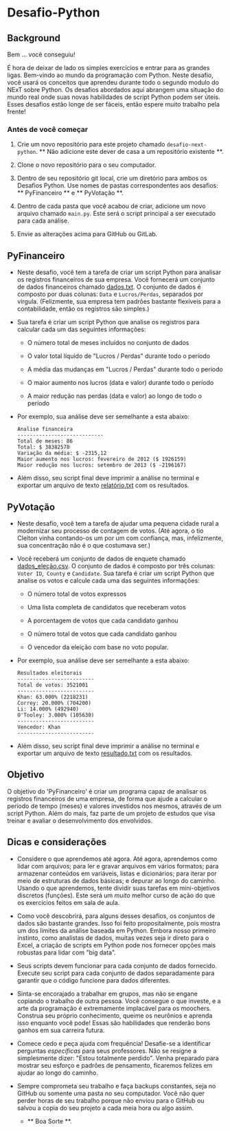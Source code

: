 # Desafio-Python

## Background

Bem ... você conseguiu!

É hora de deixar de lado os simples exercícios e entrar para as grandes ligas. Bem-vindo ao mundo da programação com Python. Neste desafio, você usará os conceitos que aprendeu durante todo o segundo modulo do NExT sobre Python. Os desafios abordados aqui abrangem uma situação do mundo real onde suas novas habilidades de script Python podem ser úteis. Esses desafios estão longe de ser fáceis, então espere muito trabalho pela frente!

### Antes de você começar

1. Crie um novo repositório para este projeto chamado `desafio-next-python`. ** Não adicione este dever de casa a um repositório existente **.

2. Clone o novo repositório para o seu computador.

3. Dentro de seu repositório git local, crie um diretório para ambos os Desafios Python. Use nomes de pastas correspondentes aos desafios: ** PyFinanceiro ** e ** PyVotação **.

4. Dentro de cada pasta que você acabou de criar, adicione um novo arquivo chamado `main.py`. Este será o script principal a ser executado para cada análise.

5. Envie as alterações acima para GitHub ou GitLab.

## PyFinanceiro

* Neste desafio, você tem a tarefa de criar um script Python para analisar os registros financeiros de sua empresa. Você fornecerá um conjunto de dados financeiros chamado [dados.txt](PyFinanceiro/Recursos/dados_financeiro.txt). O conjunto de dados é composto por duas colunas: `Data` e `Lucros/Perdas`, separados por virgula. (Felizmente, sua empresa tem padrões bastante flexíveis para a contabilidade, então os registros são simples.)

* Sua tarefa é criar um script Python que analise os registros para calcular cada um das seguintes informações:

  * O número total de meses incluídos no conjunto de dados

  * O valor total líquido de "Lucros / Perdas" durante todo o período

  * A média das mudanças em "Lucros / Perdas" durante todo o período

  * O maior aumento nos lucros (data e valor) durante todo o período

  * A maior redução nas perdas (data e valor) ao longo de todo o período

* Por exemplo, sua análise deve ser semelhante a esta abaixo:

  ```text
  Analise financeira
  ----------------------------
  Total de meses: 86
  Total: $ 38382578
  Variação da média: $ -2315,12
  Maior aumento nos lucros: fevereiro de 2012 ($ 1926159)
  Maior redução nos lucros: setembro de 2013 ($ -2196167)
  ```

* Além disso, seu script final deve imprimir a análise no terminal e exportar um arquivo de texto [relatório.txt](PyFinanceiro/relatório.txt) com os resultados.

## PyVotação

* Neste desafio, você tem a tarefa de ajudar uma pequena cidade rural a modernizar seu processo de contagem de votos. (Até agora, o tio Cleiton vinha contando-os um por um com confiança, mas, infelizmente, sua concentração não é o que costumava ser.)

* Você receberá um conjunto de dados de enquete chamado [dados_eleção.csv](PyVotacao/Recursos/dados_elecao.txt). O conjunto de dados é composto por três colunas: `Voter ID`,` County` e `Candidate`. Sua tarefa é criar um script Python que analise os votos e calcule cada uma das seguintes informações:

  * O número total de votos expressos

  * Uma lista completa de candidatos que receberam votos

  * A porcentagem de votos que cada candidato ganhou

  * O número total de votos que cada candidato ganhou

  * O vencedor da eleição com base no voto popular.

* Por exemplo, sua análise deve ser semelhante a esta abaixo:

  ```text
  Resultados eleitorais
  -------------------------
  Total de votos: 3521001
  -------------------------
  Khan: 63.000% (2218231)
  Correy: 20.000% (704200)
  Li: 14.000% (492940)
  O'Tooley: 3.000% (105630)
  -------------------------
  Vencedor: Khan
  -------------------------
  ```

* Além disso, seu script final deve imprimir a análise no terminal e exportar um arquivo de texto [resultado.txt](PyVotacao/resultado.txt) com os resultados.



## Objetivo

O objetivo do 'PyFinanceiro' é criar um programa capaz de analisar os registros financeiros de uma empresa, de forma que ajude a calcular o período de tempo (meses) e valores investidos nos mesmos, através de um script Python. Além do mais, faz parte de um projeto de estudos que visa treinar e avaliar o desenvolvimento dos envolvidos.



## Dicas e considerações

* Considere o que aprendemos até agora. Até agora, aprendemos como lidar com arquivos; para ler e gravar arquivos em vários formatos; para armazenar conteúdos em variáveis, listas e dicionários; para iterar por meio de estruturas de dados básicas; e depurar ao longo do caminho. Usando o que aprendemos, tente dividir suas tarefas em mini-objetivos discretos (funções). Este será um _muito_ melhor curso de ação do que os exercícios feitos em sala de aula.

* Como você descobrirá, para alguns desses desafios, os conjuntos de dados são bastante grandes. Isso foi feito propositalmente, pois mostra um dos limites da análise baseada em Python. Embora nosso primeiro instinto, como analistas de dados, muitas vezes seja ir direto para o Excel, a criação de scripts em Python pode nos fornecer opções mais robustas para lidar com "big data".

* Seus scripts devem funcionar para cada conjunto de dados fornecido. Execute seu script para cada conjunto de dados separadamente para garantir que o código funcione para dados diferentes.

* Sinta-se encorajado a trabalhar em grupos, mas não se engane copiando o trabalho de outra pessoa. Você consegue o que investe, e a arte da programação é extremamente implacável para os moochers. Construa seu próprio conhecimento, queime os neurônios e aprenda isso enquanto você pode! Essas são habilidades que renderão bons ganhos em sua carreira futura.

* Comece cedo e peça ajuda com frequência! Desafie-se a identificar perguntas _específicas_ para seus professores. Não se resigne a simplesmente dizer: "Estou totalmente perdido". Venha preparado para mostrar seu esforço e padrões de pensamento, ficaremos felizes em ajudar ao longo do caminho.

* Sempre comprometa seu trabalho e faça backups constantes, seja no GitHub ou somente uma pasta no seu computador. Você não quer perder horas de seu trabalho porque não enviou para o GitHub ou salvou a copia do seu projeto a cada meia hora ou algo assim.

  * ** Boa Sorte **.
